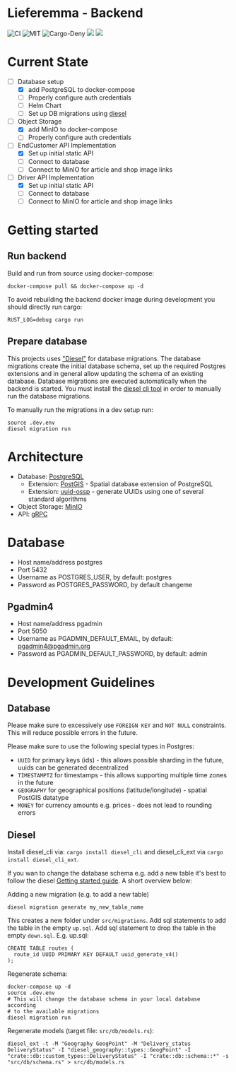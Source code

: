 # Lieferemma - Backend
![CI](https://github.com/lieferemma/backend/workflows/CI/badge.svg)
![MIT](https://img.shields.io/badge/license-MIT-blue.svg)
![Cargo-Deny](https://img.shields.io/badge/cargo--deny-Dependencies%20checked-blue)
[![](https://img.shields.io/docker/image-size/lieferemma/backend)](https://hub.docker.com/r/lieferemma/backend)
[![](https://img.shields.io/discord/692016139697651722)](https://discord.gg/rWWpxYG)

# Current State
- [ ] Database setup
  - [x] add PostgreSQL to docker-compose
  - [ ] Properly configure auth credentials
  - [ ] Helm Chart
  - [ ] Set up DB migrations using [diesel](https://diesel.rs)
- [ ] Object Storage
  - [x] add MinIO to docker-compose
  - [ ] Properly configure auth credentials
- [ ] EndCustomer API Implementation
  - [x] Set up initial static API
  - [ ] Connect to database
  - [ ] Connect to MinIO for article and shop image links
- [ ] Driver API Implementation
  - [x] Set up initial static API
  - [ ] Connect to database
  - [ ] Connect to MinIO for article and shop image links

# Getting started

## Run backend
Build and run from source using docker-compose:

```
docker-compose pull && docker-compose up -d
```

To avoid rebuilding the backend docker image during development you should directly run cargo:

```
RUST_LOG=debug cargo run
```

## Prepare database
This projects uses ["Diesel"](https://diesel.rs/) for database migrations.
The database migrations create the initial database schema, set up the required Postgres extensions and in general allow updating the schema of an existing database.
Database migrations are executed automatically when the backend is started.
You must install the [diesel cli tool](https://diesel.rs/guides/getting-started/) in order to manually run the database migrations.

To manually run the migrations in a dev setup run:
```
source .dev.env
diesel migration run
```

# Architecture
- Database: [PostgreSQL](https://www.postgresql.org/)
  - Extension: [PostGIS](https://postgis.net/) - Spatial database extension of PostgreSQL
  - Extension: [uuid-ossp](https://www.postgresql.org/docs/current/uuid-ossp.html) - generate UUIDs using one of several standard algorithms
- Object Storage: [MinIO](https://min.io/)
- API: [gRPC](https://gRPC.io/)

# Database
- Host name/address postgres
- Port 5432
- Username as POSTGRES_USER, by default: postgres
- Password as POSTGRES_PASSWORD, by default changeme

## Pgadmin4
- Host name/address pgadmin
- Port 5050
- Username as PGADMIN_DEFAULT_EMAIL, by default: pgadmin4@pgadmin.org
- Password as PGADMIN_DEFAULT_PASSWORD, by default: admin

# Development Guidelines

## Database
Please make sure to excessively use `FOREIGN KEY` and `NOT NULL` constraints.
This will reduce possible errors in the future.

Please make sure to use the following special types in Postgres:

- `UUID` for primary keys (ids) - this allows possible sharding in the future, uuids can be generated decentralized
- `TIMESTAMPTZ` for timestamps - this allows supporting multiple time zones in the future
- `GEOGRAPHY` for geographical positions (latitude/longitude) - spatial PostGIS datatype
- `MONEY` for currency amounts e.g. prices - does not lead to rounding errors

## Diesel
Install diesel_cli via: `cargo install diesel_cli` and diesel_cli_ext via `cargo install diesel_cli_ext`.

If you wan to change the database schema e.g. add a new table it's best to follow the diesel [Getting started guide](http://diesel.rs/guides/getting-started/). A short overview below:

Adding a new migration (e.g. to add a new table)

```
diesel migration generate my_new_table_name
```

This creates a new folder under `src/migrations`.
Add sql statements to add the table in the empty `up.sql`.
Add sql statement to drop the table in the empty `down.sql`.
E.g. up.sql:

```
CREATE TABLE routes (
  route_id UUID PRIMARY KEY DEFAULT uuid_generate_v4()
);
```

Regenerate schema:
```
docker-compose up -d
source .dev.env
# This will change the database schema in your local database according
# to the available migrations
diesel migration run
```

Regenerate models (target file: `src/db/models.rs`):
```
diesel_ext -t -M "Geography GeogPoint" -M "Delivery_status DeliveryStatus" -I "diesel_geography::types::GeogPoint" -I "crate::db::custom_types::DeliveryStatus" -I "crate::db::schema::*" -s "src/db/schema.rs" > src/db/models.rs
```